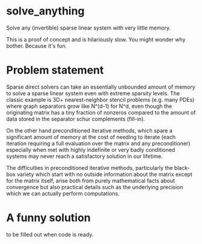 # solve_anything
Solve any (invertible) sparse linear system with very little memory.


This is a proof of concept and is hilariously slow. You might wonder why bother. Because it's fun.


# Problem statement

Sparse direct solvers can take an essentially unbounded amount of memory to solve a sparse linear system even
with extreme sparsity levels. The classic example is 3D+ nearest-neighbor stencil problems (e.g. many PDEs)
where graph separators grow like N^(d-1) for N^d, even though the originating matrix has a tiny fraction of
nonzeros compared to the amount of data stored in the separator schur complements (fill-in). 

On the other hand preconditioned iterative methods, which spare a significant amount of memory
at the cost of needing to iterate (each iteration requiring a full evaluation over the matrix and any preconditioner)
especially when met with highly indefinite or very badly conditioned systems may never reach a satisfactory solution in our lifetime.

The difficulties in preconditioned iterative methods, particularly the black-box variety which start with no outside
information about the matrix except for the matrix itself, arise both from purely mathematical facts about convergence
but also practical details such as the underlying precision which we can actually perform computations.

# A funny solution


to be filled out when code is ready.


